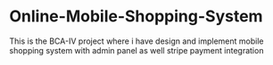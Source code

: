# Online-Mobile-Shopping-System
This is the BCA-IV project where i have design and implement mobile shopping system with admin panel as well stripe payment integration 
